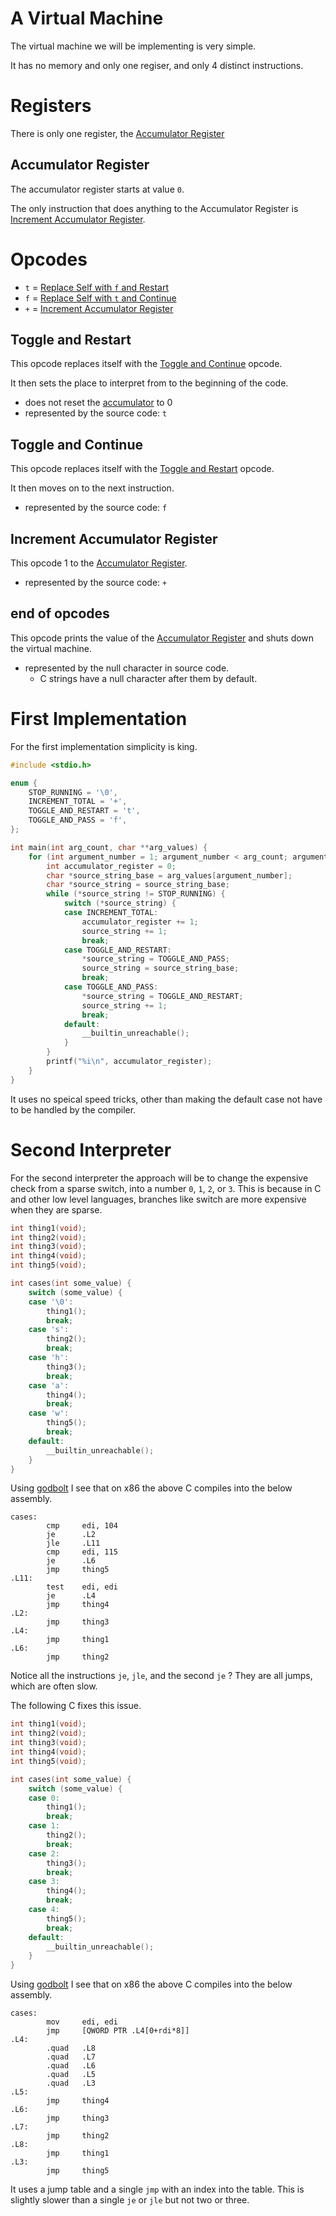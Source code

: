 # A Virtual Machine

The virtual machine we will be implementing is very simple.

It has no memory and only one regiser, and only 4 distinct instructions.

# Registers

There is only one register, the [Accumulator Register](#accumulator-register)

## Accumulator Register

The accumulator register starts at value `0`.

The only instruction that does anything to the Accumulator Register is [Increment Accumulator Register](#increment-accumulator-register).

# Opcodes

* `t` = [Replace Self with `f` and Restart](#toggle-and-restart)
* `f` = [Replace Self with `t` and Continue](#toggle-and-continue)
* `+` = [Increment Accumulator Register](#increment-the-accumulator)

## Toggle and Restart

This opcode replaces itself with the [Toggle and Continue](#toggle-and-continue) opcode.

It then sets the place to interpret from to the beginning of the code.

- does not reset the [accumulator](#accumulator-register) to 0
- represented by the source code: `t`

## Toggle and Continue

This opcode replaces itself with the [Toggle and Restart](#toggle-and-restart) opcode.

It then moves on to the next instruction.

- represented by the source code: `f`

## Increment Accumulator Register

This opcode 1 to the [Accumulator Register](#accumulator-register).

- represented by the source code: `+`

## end of opcodes

This opcode prints the value of the [Accumulator Register](#accumulator-register) and shuts down the virtual machine.

- represented by the null character in source code.
    - C strings have a null character after them by default.

# First Implementation

For the first implementation simplicity is king.

```c
#include <stdio.h>

enum {
    STOP_RUNNING = '\0',
    INCREMENT_TOTAL = '+',
    TOGGLE_AND_RESTART = 't',
    TOGGLE_AND_PASS = 'f',
};

int main(int arg_count, char **arg_values) {
    for (int argument_number = 1; argument_number < arg_count; argument_number++) {
        int accumulator_register = 0;
        char *source_string_base = arg_values[argument_number];
        char *source_string = source_string_base;
        while (*source_string != STOP_RUNNING) {
            switch (*source_string) {
            case INCREMENT_TOTAL:
                accumulator_register += 1;
                source_string += 1;
                break;
            case TOGGLE_AND_RESTART:
                *source_string = TOGGLE_AND_PASS;
                source_string = source_string_base;
                break;
            case TOGGLE_AND_PASS:
                *source_string = TOGGLE_AND_RESTART;
                source_string += 1;
                break;
            default:
                __builtin_unreachable();
            }
        }
        printf("%i\n", accumulator_register);
    }
}
```

It uses no speical speed tricks, other than making the default case not have to be handled by the compiler.

# Second Interpreter

For the second interpreter the approach will be to change the expensive check from a sparse switch, into a number `0`, `1`, `2`, or `3`.
This is because in C and other low level languages, branches like switch are more expensive when they are sparse.

```c
int thing1(void);
int thing2(void);
int thing3(void);
int thing4(void);
int thing5(void);

int cases(int some_value) {
    switch (some_value) {
    case '\0':
        thing1();
        break;
    case 's':
        thing2();
        break;
    case 'h':
        thing3();
        break;
    case 'a':
        thing4();
        break;
    case 'w':
        thing5();
        break;
    default:
        __builtin_unreachable();
    }
}
```

Using [godbolt](https://godbolt.org/) I see that on x86 the above C compiles into the below assembly.

```x86asm
cases:
        cmp     edi, 104
        je      .L2
        jle     .L11
        cmp     edi, 115
        je      .L6
        jmp     thing5
.L11:
        test    edi, edi
        je      .L4
        jmp     thing4
.L2:
        jmp     thing3
.L4:
        jmp     thing1
.L6:
        jmp     thing2
```

Notice all the instructions `je`, `jle`, and the second `je` ? They are all jumps, which are often slow.

The following C fixes this issue.

```c
int thing1(void);
int thing2(void);
int thing3(void);
int thing4(void);
int thing5(void);

int cases(int some_value) {
    switch (some_value) {
    case 0:
        thing1();
        break;
    case 1:
        thing2();
        break;
    case 2:
        thing3();
        break;
    case 3:
        thing4();
        break;
    case 4:
        thing5();
        break;
    default:
        __builtin_unreachable();
    }
}
```

Using [godbolt](https://godbolt.org/) I see that on x86 the above C compiles into the below assembly.

```x86asm
cases:
        mov     edi, edi
        jmp     [QWORD PTR .L4[0+rdi*8]]
.L4:
        .quad   .L8
        .quad   .L7
        .quad   .L6
        .quad   .L5
        .quad   .L3
.L5:
        jmp     thing4
.L6:
        jmp     thing3
.L7:
        jmp     thing2
.L8:
        jmp     thing1
.L3:
        jmp     thing5
```

It uses a jump table and a single `jmp` with an index into the table. This is slightly slower than a single `je` or `jle` but not two or three.
